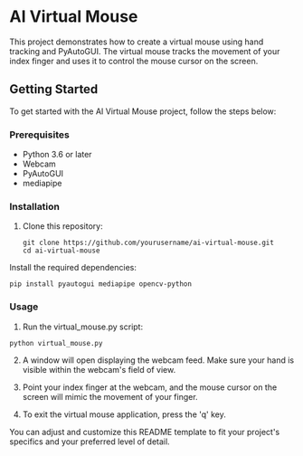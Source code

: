 # AI Virtual Mouse

This project demonstrates how to create a virtual mouse using hand tracking and PyAutoGUI. The virtual mouse tracks the movement of your index finger and uses it to control the mouse cursor on the screen.

## Getting Started

To get started with the AI Virtual Mouse project, follow the steps below:

### Prerequisites

- Python 3.6 or later
- Webcam
- PyAutoGUI
- mediapipe

### Installation

1. Clone this repository:

   ```
   git clone https://github.com/yourusername/ai-virtual-mouse.git
   cd ai-virtual-mouse
   ```
   
Install the required dependencies:
```
pip install pyautogui mediapipe opencv-python
```

### Usage

1. Run the virtual_mouse.py script:
```
python virtual_mouse.py
```
2. A window will open displaying the webcam feed. Make sure your hand is visible within the webcam's field of view.

3. Point your index finger at the webcam, and the mouse cursor on the screen will mimic the movement of your finger.

4. To exit the virtual mouse application, press the 'q' key.


You can adjust and customize this README template to fit your project's specifics and your preferred level of detail.
